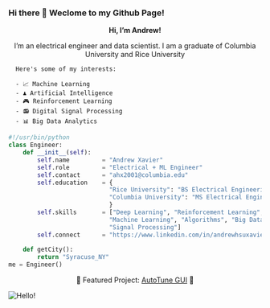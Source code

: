 ### Hi there 👋 Weclome to my Github Page!


<p align="right">
  <p align="center"><strong>Hi, I’m Andrew!</strong></p>
  <p align="center">
      I’m an electrical engineer and data scientist. I am a graduate of Columbia University and Rice University
      
      Here's some of my interests:

      - 📈 Machine Learning 
      - ♟️ Artificial Intelligence
      - 🎮 Reinforcement Learning
      - 📻 Digital Signal Processing 
      - 📊 Big Data Analytics
  </p>
  
</p>


```python
#!/usr/bin/python
class Engineer:
    def __init__(self):
        self.name         = "Andrew Xavier"
        self.role         = "Electrical + ML Engineer"
        self.contact      = "ahx2001@columbia.edu"
        self.education    = {
                            "Rice University": "BS Electrical Engineering",
                            "Columbia University": "MS Electrical Engineering",
                            }
        self.skills       = ["Deep Learning", "Reinforcement Learning", "AI",
                            "Machine Learning", "Algorithms", "Big Data Analytics", 
                            "Signal Processing"]
        self.connect      = "https://www.linkedin.com/in/andrewhsuxavier/"
    
    def getCity():
        return "Syracuse_NY"
me = Engineer()
```
<p align="center">
    🔽 Featured Project: <a href="https://github.com/Qulxis/spotify-big-data-project"> AutoTune GUI</a> 🔽
</p>
<img src="https://github.com/Qulxis/Qulxis/blob/main/architecture.png" align="center" alt="Hello!">

